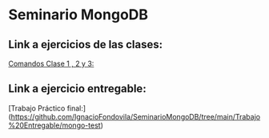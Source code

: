 # Seminario MongoDB
## Link a ejercicios de las clases:
[Comandos Clase 1 , 2 y 3:](ActividadesDeClase.md)
## Link a ejercicio entregable:
[Trabajo Práctico final:] (https://github.com/IgnacioFondovila/SeminarioMongoDB/tree/main/Trabajo%20Entregable/mongo-test)
